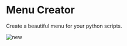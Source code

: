 # Menu Creator
Create a beautiful menu for your python scripts.

![new](https://user-images.githubusercontent.com/62441713/235248168-4a19b408-0802-4699-81b4-98d02b3b4b3f.png)
